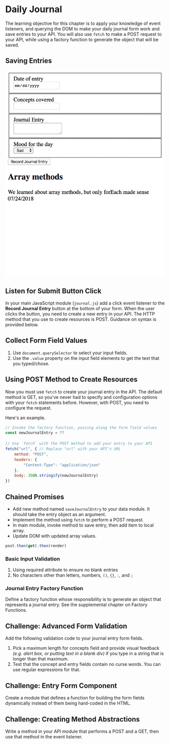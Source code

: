 # Daily Journal

The learning objective for this chapter is to apply your knowledge of event listeners, and querying the DOM to make your daily journal form work and save entries to your API. You will also use `fetch` to make a POST request to your API, while using a factory function to generate the object that will be saved.

## Saving Entries

![animation of saving new entries and rendering them](./images/QBpNpy7FDL.gif)

## Listen for Submit Button Click

In your main JavaScript module (`journal.js`) add a click event listener to the **Record Journal Entry** button at the bottom of your form. When the user clicks the button, you need to create a new entry in your API. The HTTP method that you use to create resources is POST. Guidance on syntax is provided below.

## Collect Form Field Values

1. Use `document.querySelector` to select your input fields.
1. Use the `.value` property on the input field elements to get the text that you typed/chose.


## Using POST Method to Create Resources

Now you must use `fetch` to create your journal entry in the API. The default method is GET, so you've never had to specify and configuration options with your `fetch` statements before. However, with POST, you need to configure the request.

Here's an example.

```js
// Invoke the factory function, passing along the form field values
const newJournalEntry = ??

// Use `fetch` with the POST method to add your entry to your API
fetch("url", { // Replace "url" with your API's URL
    method: "POST",
    headers: {
        "Content-Type": "application/json"
    },
    body: JSON.stringify(newJournalEntry)
})
```

## Chained Promises

* Add new method named `saveJournalEntry` to your data module. It should take the entry object as an argument.
* Implement the method using `fetch` to perform a POST request.
* In main module, invoke method to save entry, then add item to local array.
* Update DOM with updated array values.

```js
post.then(get).then(render)
```
### Basic Input Validation

1. Using required attribute to ensure no blank entries
1. No characters other than letters, numbers, `()`, `{}`, `:`, and `;`

### Journal Entry Factory Function

Define a factory function whose responsibility is to generate an object that represents a journal entry. See the supplemental chapter on Factory Functions.

## Challenge: Advanced Form Validation

Add the following validation code to your journal entry form fields.

1. Pick a maximum length for concepts field and provide visual feedback _(e.g. alert box, or putting text in a blank div)_ if you type in a string that is longer than that maximum.
1. Test that the concept and entry fields contain no curse words. You can use regular expressions for that.

## Challenge: Entry Form Component

Create a module that defines a function for building the form fields dynamically instead of them being hard-coded in the HTML.

## Challenge: Creating Method Abstractions

Write a method in your API module that performs a POST and a GET, then use that method in the event listener.
